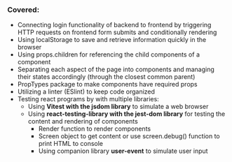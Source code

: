 ### Covered:

- Connecting login functionality of backend to frontend by triggering HTTP requests on frontend form submits and conditionally rendering
- Using localStorage to save and retrieve information quickly in the browser
- Using props.children for referencing the child components of a component
- Separating each aspect of the page into components and managing their states accordingly (through the closest common parent)
- PropTypes package to make components have required props
- Utilizing a linter (ESlint) to keep code organized
- Testing react programs by with multiple libraries:
  - Using **Vitest with the jsdom library** to simulate a web browser
  - Using **react-testing-library with the jest-dom library** for testing the content and rendering of components
    - Render function to render components
    - Screen object to get content or use screen.debug() function to print HTML to console
    - Using companion library **user-event** to simulate user input

